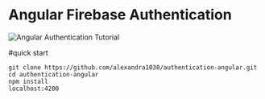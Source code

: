 # Angular Firebase Authentication

![Angular Authentication Tutorial](https://s3.amazonaws.com/coursetro/posts/32-full.png)

#quick start
```
git clone https://github.com/alexandra1030/authentication-angular.git
cd authentication-angular
npm install
localhost:4200
```